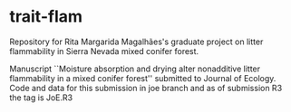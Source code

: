 trait-flam
============

Repository for Rita Margarida Magalhães's graduate project on litter flammability in Sierra Nevada mixed conifer forest.

Manuscript ``Moisture absorption and drying alter nonadditive litter flammability in a mixed conifer forest'' submitted to Journal of Ecology. Code and data for this submission in joe branch and as of submission R3 the tag is JoE.R3

